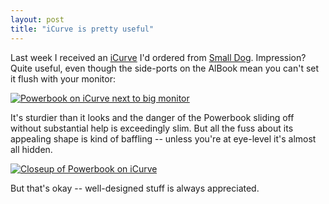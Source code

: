 ```yaml
---
layout: post
title: "iCurve is pretty useful"
---
```




<p>Last week I received an <a href="http://www.griffintechnology.com/products/icurve/">iCurve</a> I'd ordered from <a href="http://www.smalldog.com/">Small Dog</a>. Impression? Quite useful, even though the side-ports on the AlBook mean you can't set it flush with your monitor:</p>

<p><a href="http://www.cwinters.com/images/blog/icurve_setup.jpg"><img src="http://www.cwinters.com/images/blog/icurve_setup_thumb.jpg" border="0" alt="Powerbook on iCurve next to big monitor" /></a> <br clear="all" /></p>

<p>It's sturdier than it looks and the danger of the Powerbook sliding off without substantial help is exceedingly slim. But all the fuss about its appealing shape is kind of baffling -- unless you're at eye-level it's almost all hidden.</p>

<p><a href="http://www.cwinters.com/images/blog/icurve_closeup.jpg"><img src="http://www.cwinters.com/images/blog/icurve_closeup_thumb.jpg" border="0" alt="Closeup of Powerbook on iCurve" /></a><br clear="all" /></p>

<p>But that's okay -- well-designed stuff is always appreciated.</p>


